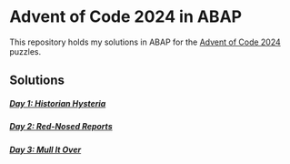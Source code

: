 # Advent of Code 2024 in ABAP

This repository holds my solutions in ABAP for the [Advent of Code 2024](https://adventofcode.com/2024) puzzles.

## Solutions

##### [Day 1: Historian Hysteria](/src/z_aoc24_tag_1.prog.abap)
##### [Day 2: Red-Nosed Reports](/src/z_aoc24_tag_2.prog.abap)
##### [Day 3: Mull It Over](/src/z_aoc24_tag_3.prog.abap)
